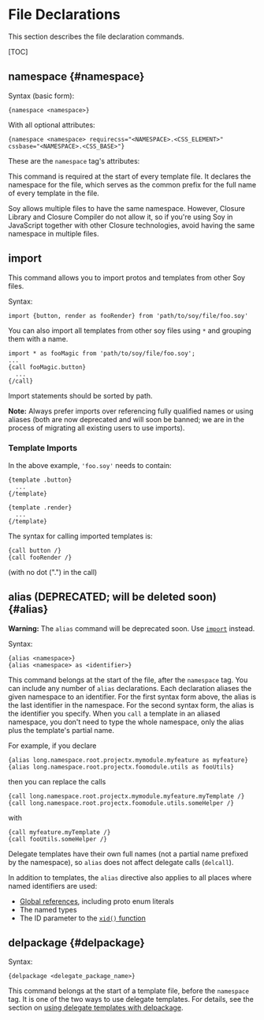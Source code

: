 # File Declarations


<!--#include file="commands-blurb-include.md"-->

This section describes the file declaration commands.

[TOC]

## namespace {#namespace}

Syntax (basic form):

```soy
{namespace <namespace>}
```

With all optional attributes:

```soy
{namespace <namespace> requirecss="<NAMESPACE>.<CSS_ELEMENT>" cssbase="<NAMESPACE>.<CSS_BASE>"}
```

These are the `namespace` tag's attributes:

<!--#include file="common-attributes-include.md"-->

This command is required at the start of every template file. It declares the
namespace for the file, which serves as the common prefix for the full name of
every template in the file.

Soy allows multiple files to have the same namespace. However, Closure Library
and Closure Compiler do not allow it, so if you're using Soy in JavaScript
together with other Closure technologies, avoid having the same namespace in
multiple files.

## import

This command allows you to import protos and templates from other Soy files.

Syntax:

```soy
import {button, render as fooRender} from 'path/to/soy/file/foo.soy'
```

You can also import all templates from other soy files using `*` and grouping
them with a name.

```soy
import * as fooMagic from 'path/to/soy/file/foo.soy';
...
{call fooMagic.button}
  ...
{/call}
```

Import statements should be sorted by path.

**Note:** Always prefer imports over referencing fully qualified names or using
aliases (both are now deprecated and will soon be banned; we are in the process
of migrating all existing users to use imports).

### Template Imports

In the above example, `'foo.soy'` needs to contain:

```soy
{template .button}
  ...
{/template}

{template .render}
  ...
{/template}
```

The syntax for calling imported templates is:

```soy
{call button /}
{call fooRender /}
```

(with no dot (".") in the call)


## alias (DEPRECATED; will be deleted soon) {#alias}

**Warning:** The `alias` command will be deprecated soon. Use
[`import`](#import) instead.

Syntax:

```soy
{alias <namespace>}
{alias <namespace> as <identifier>}
```

This command belongs at the start of the file, after the `namespace` tag. You
can include any number of `alias` declarations. Each declaration aliases the
given namespace to an identifier. For the first syntax form above, the alias is
the last identifier in the namespace. For the second syntax form, the alias is
the identifier you specify. When you `call` a template in an aliased namespace,
you don't need to type the whole namespace, only the alias plus the template's
partial name.

For example, if you declare

```soy
{alias long.namespace.root.projectx.mymodule.myfeature as myfeature}
{alias long.namespace.root.projectx.foomodule.utils as fooUtils}
```

then you can replace the calls

```soy
{call long.namespace.root.projectx.mymodule.myfeature.myTemplate /}
{call long.namespace.root.projectx.foomodule.utils.someHelper /}
```

with

```soy
{call myfeature.myTemplate /}
{call fooUtils.someHelper /}
```

Delegate templates have their own full names (not a partial name prefixed by the
namespace), so `alias` does not affect delegate calls (`delcall`).

In addition to templates, the `alias` directive also applies to all places where
named identifiers are used:

*   [Global references](expressions#globals), including proto enum literals
*   The named types
*   The ID parameter to the [`xid()` function](functions#xid)

## delpackage {#delpackage}

Syntax:

```soy
{delpackage <delegate_package_name>}
```

This command belongs at the start of a template file, before the `namespace`
tag. It is one of the two ways to use delegate templates. For details, see the
section on [using delegate templates with delpackage](delegate-templates.md).

